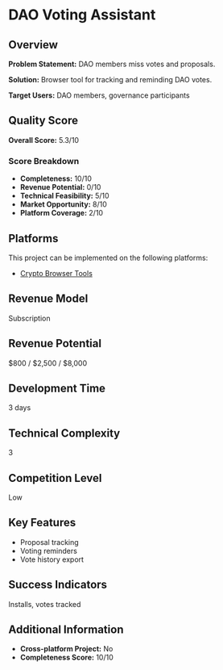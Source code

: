 # DAO Voting Assistant

## Overview
**Problem Statement:** DAO members miss votes and proposals.

**Solution:** Browser tool for tracking and reminding DAO votes.

**Target Users:** DAO members, governance participants

## Quality Score
**Overall Score:** 5.3/10

### Score Breakdown
- **Completeness:** 10/10
- **Revenue Potential:** 0/10
- **Technical Feasibility:** 5/10
- **Market Opportunity:** 8/10
- **Platform Coverage:** 2/10

## Platforms
This project can be implemented on the following platforms:
- [Crypto Browser Tools](./platforms/crypto-browser-tools/)

## Revenue Model
Subscription

## Revenue Potential
$800 / $2,500 / $8,000

## Development Time
3 days

## Technical Complexity
3

## Competition Level
Low

## Key Features
- Proposal tracking
- Voting reminders
- Vote history export

## Success Indicators
Installs, votes tracked

## Additional Information
- **Cross-platform Project:** No
- **Completeness Score:** 10/10
